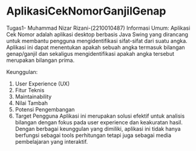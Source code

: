 # AplikasiCekNomorGanjilGenap
 Tugas1- Muhammad Nizar Rizani-(2210010487)
 Informasi Umum:
 Aplikasi Cek Nomor adalah aplikasi desktop berbasis Java Swing yang dirancang untuk membantu pengguna mengidentifikasi sifat-sifat dari suatu angka. Aplikasi ini dapat menentukan apakah sebuah angka termasuk bilangan genap/ganjil dan sekaligus mengidentifikasi apakah angka tersebut merupakan bilangan prima.

 Keunggulan:
 1. User Experience (UX)
 2. Fitur Teknis
 3. Maintainability
 4. Nilai Tambah
 5. Potensi Pengembangan
 6. Target Pengguna
 Aplikasi ini merupakan solusi efektif untuk analisis bilangan dengan fokus pada user experience dan keakuratan hasil. Dengan berbagai keunggulan yang dimiliki, aplikasi ini tidak hanya berfungsi sebagai tools perhitungan tetapi juga sebagai media pembelajaran yang interaktif.
